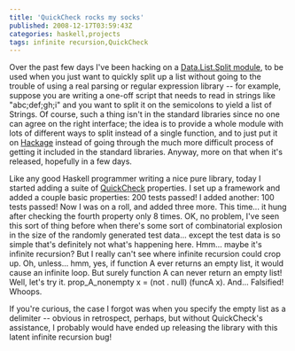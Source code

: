 ```yaml
---
title: 'QuickCheck rocks my socks'
published: 2008-12-17T03:59:43Z
categories: haskell,projects
tags: infinite recursion,QuickCheck
---
```


Over the past few days I've been hacking on a <a href="http://haskell.org/haskellwiki/Data.List.Split">Data.List.Split module</a>, to be used when you just want to quickly split up a list without going to the trouble of using a real parsing or regular expression library -- for example, suppose you are writing a one-off script that needs to read in strings like "abc;def;gh;i" and you want to split it on the semicolons to yield a list of Strings.  Of course, such a thing isn't in the standard libraries since no one can agree on the right interface; the idea is to provide a whole module with lots of different ways to split instead of a single function, and to just put it on <a href="http://hackage.haskell.org">Hackage</a> instead of going through the much more difficult process of getting it included in the standard libraries.  Anyway, more on that when it's released, hopefully in a few days.

Like any good Haskell programmer writing a nice pure library, today I started adding a suite of <a href="http://www.cs.chalmers.se/~rjmh/QuickCheck/">QuickCheck</a> properties.  I set up a framework and added a couple basic properties: 200 tests passed!  I added another: 100 tests passed!  Now I was on a roll, and added three more.  This time... it hung after checking the fourth property only 8 times.  OK, no problem, I've seen this sort of thing before when there's some sort of combinatorial explosion in the size of the randomly generated test data... except the test data is so simple that's definitely not what's happening here.  Hmm... maybe it's infinite recursion?  But I really can't see where infinite recursion could crop up.  Oh, unless... hmm, yes, if function A ever returns an empty list, it would cause an infinite loop.  But surely function A can never return an empty list!  Well, let's try it.  prop_A_nonempty x = (not . null) (funcA x).  And... Falsified!  Whoops.

If you're curious, the case I forgot was when you specify the empty list as a delimiter -- obvious in retrospect, perhaps, but without QuickCheck's assistance, I probably would have ended up releasing the library with this latent infinite recursion bug!

